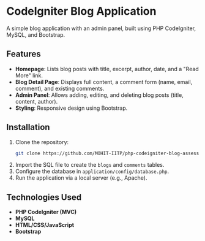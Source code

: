 # CodeIgniter Blog Application

A simple blog application with an admin panel, built using PHP CodeIgniter, MySQL, and Bootstrap.

## Features

- **Homepage**: Lists blog posts with title, excerpt, author, date, and a "Read More" link.
- **Blog Detail Page**: Displays full content, a comment form (name, email, comment), and existing comments.
- **Admin Panel**: Allows adding, editing, and deleting blog posts (title, content, author).
- **Styling**: Responsive design using Bootstrap.

## Installation

1. Clone the repository:
    ```bash
    git clone https://github.com/MOHIT-IITP/php-codeigniter-blog-assessment 
    ```
2. Import the SQL file to create the `blogs` and `comments` tables.
3. Configure the database in `application/config/database.php`.
4. Run the application via a local server (e.g., Apache).

## Technologies Used

- **PHP CodeIgniter (MVC)**
- **MySQL**
- **HTML/CSS/JavaScript**
- **Bootstrap**
